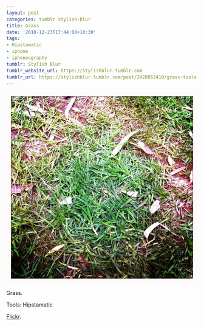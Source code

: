 ```yaml
---
layout: post
categories: tumblr stylish-blur
title: Grass
date: '2010-12-23T17:44:00+10:30'
tags:
- Hipstamatic
- iphone
- iphoneography
tumblr: Stylish Blur
tumblr_website_url: https://stylishblur.tumblr.com
tumblr_url: https://stylishblur.tumblr.com/post/2428053410/grass-tools-hipstamatic-flickr
---
```

 ![](/content/images/tumblr/stylish-blur/tumblr_ldvdioXxtI1qeku5yo1_1280.jpg)  

Grass.

Tools: Hipstamatic

[Flickr](http://www.flickr.com/photos/jden/5285887324/in/set-72157625458274254/).

